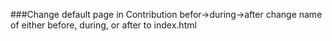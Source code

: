 ###Change default page in Contribution befor->during->after
change name of either before, during, or after to index.html
